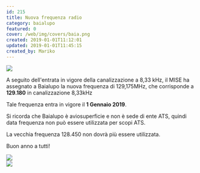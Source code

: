 ```yaml
---
id: 215
title: Nuova frequenza radio
category: baialupo
featured: 0
cover: /web/img/covers/baia.png
created: 2019-01-01T11:12:01
updated: 2019-01-01T11:45:15
created_by: Mariko
---
```


<img  src="/web/img/covers/baia.png" class="float-start mr-3 mb-4 w-[300px]" />

A seguito dell'entrata in vigore della canalizzazione a 8,33 kHz, il MISE ha assegnato a Baialupo la nuova frequenza di 129,175MHz, che corrisponde a <strong>129.180</strong> in canalizzazione 8,33kHz

Tale frequenza entra in vigore il <strong>1 Gennaio 2019</strong>.

Si ricorda che Baialupo è aviosuperficie e non è sede di ente ATS, quindi data frequenza non può essere utilizzata per scopi ATS.

La vecchia frequenza 128.450 non dovrà più essere utilizzata.

Buon anno a tutti!

<div class="flex flex-col sm:flex-row gap-1">
    <div><img class="w-full max-w-lg mb-4" src="/web/img/avio/baia-radio-833.png"/></div>
    <div><img class="w-full max-w-lg" src="/web/img/avio/rettifica.png"/></div>
</div>

